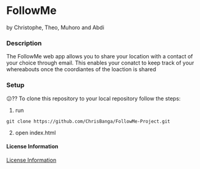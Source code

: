 # FollowMe

by Christophe, Theo, Muhoro and Abdi

### Description

The FollowMe web app allows you to share your location with a contact of your choice through email. This enables your conatct to keep track of your whereabouts once the coordiantes of the loaction is shared 



### Setup
:confused:?? To clone this repository to your local repository follow the steps:
1. run

```
git clone https://github.com/ChrisBanga/FollowMe-Project.git

```

2. open index.html


#### License Information
 [License Information](LICENSE)

